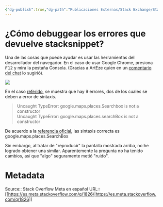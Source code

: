 ```yaml
---
{"dg-publish":true,"dg-path":"Publicaciones Externas/Stack Exchange/Stack Overflow en español/Stack Overflow en español Meta/es.meta.stackoverflow.com-1826.md","permalink":"/publicaciones-externas/stack-exchange/stack-overflow-en-espanol/stack-overflow-en-espanol-meta/es-meta-stackoverflow-com-1826/","title":"¿Cómo debuggear los errores que devuelve stacksnippet?","hide":true,"noteIcon":"default","created":"2024-04-03T12:49:10.593-06:00","updated":"2024-04-05T16:44:00.921-06:00"}
---
```


# ¿Cómo debuggear los errores que devuelve stacksnippet?

Una de las cosas que puede ayudar es usar las herramientas del desarrollador del navegador. En el caso de usar Google Chrome, presiona <kbd>F12</kbd> y mira la pestaña Consola. (Gracias a ArtEze quien en un [comentario del chat][1] lo sugirió).


[![][2]][2]

En el caso [referido][3], se muestra que hay 9 errores, dos de los cuales se deben a error de sintaxis.

>Uncaught TypeError: google.maps.places.Searchbox is not a constructor  
>Uncaught TypeError: google.maps.places.searchBox is not a constructor

De acuerdo a la [referencia oficial][3], las sintaxis correcta es google.maps.places.SearchBox

Sin embargo, al tratar de "reproducir" la pantalla mostrada arriba, no he logrado obtener una similar. Aparentemente la pregunta no ha tenido cambios, así que "algo" seguramente metió "ruido".

  [1]: http://chat.stackexchange.com/transcript/message/36884211#36884211
  [2]: https://i.stack.imgur.com/dlNT1.png
  [3]: https://developers.google.com/maps/documentation/javascript/reference#SearchBox

# Metadata
Source:: Stack Overflow Meta en español
URL:: [[https://es.meta.stackoverflow.com/q/1826\|https://es.meta.stackoverflow.com/q/1826]]

